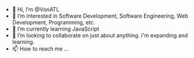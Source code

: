 - 👋 Hi, I’m @VonATL
- 👀 I’m interested in Software Development, Software Engineering, Web Development, Programming, etc. 
- 🌱 I’m currently learning JavaScript
- 💞️ I’m looking to collaborate on just about anything. I'm expanding and learning. 
- 📫 How to reach me ...

<!---
VonATL/VonATL is a ✨ special ✨ repository because its `README.md` (this file) appears on your GitHub profile.
You can click the Preview link to take a look at your changes.
--->
